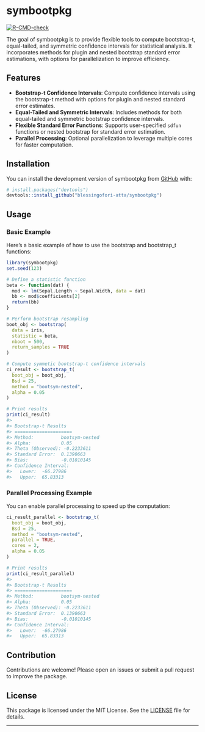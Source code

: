 
<!-- README.md is generated from README.Rmd. Please edit that file -->

# symbootpkg

<!-- badges: start -->

[![R-CMD-check](https://github.com/blessingofori-atta/PHS7045-Midterm/actions/workflows/R-CMD-check.yaml/badge.svg)](https://github.com/blessingofori-atta/PHS7045-Midterm/actions/workflows/R-CMD-check.yaml)
<!-- badges: end -->

The goal of symbootpkg is to provide flexible tools to compute
bootstrap-t, equal-tailed, and symmetric confidence intervals for
statistical analysis. It incorporates methods for plugin and nested
bootstrap standard error estimations, with options for parallelization
to improve efficiency.

## Features

- **Bootstrap-t Confidence Intervals**: Compute confidence intervals
  using the bootstrap-t method with options for plugin and nested
  standard error estimates.
- **Equal-Tailed and Symmetric Intervals**: Includes methods for both
  equal-tailed and symmetric bootstrap confidence intervals.
- **Flexible Standard Error Functions**: Supports user-specified `sdfun`
  functions or nested bootstrap for standard error estimation.
- **Parallel Processing**: Optional parallelization to leverage multiple
  cores for faster computation.

## Installation

You can install the development version of symbootpkg from
[GitHub](https://github.com/) with:

``` r
# install.packages("devtools")
devtools::install_github("blessingofori-atta/symbootpkg")
```

## Usage

### Basic Example

Here’s a basic example of how to use the bootstrap and bootstrap_t
functions:

``` r
library(symbootpkg)
set.seed(123)

# Define a statistic function
beta <- function(dat) {
  mod <- lm(Sepal.Length ~ Sepal.Width, data = dat)
  bb <- mod$coefficients[2]
  return(bb)
}

# Perform bootstrap resampling
boot_obj <- bootstrap(
  data = iris,
  statistic = beta,
  nboot = 500,
  return_samples = TRUE
)

# Compute symmetic bootstrap-t confidence intervals
ci_result <- bootstrap_t(
  boot_obj = boot_obj,
  Bsd = 25,
  method = "bootsym-nested",
  alpha = 0.05
)

# Print results
print(ci_result)
#> 
#> Bootstrap-t Results
#> =====================
#> Method:          bootsym-nested 
#> Alpha:           0.05 
#> Theta (Observed): -0.2233611 
#> Standard Error:  0.1390663 
#> Bias:            -0.01010145 
#> Confidence Interval:
#>   Lower:  -66.27986 
#>   Upper:  65.83313
```

### Parallel Processing Example

You can enable parallel processing to speed up the computation:

``` r
ci_result_parallel <- bootstrap_t(
  boot_obj = boot_obj,
  Bsd = 25,
  method = "bootsym-nested",
  parallel = TRUE,
  cores = 2,
  alpha = 0.05
)

# Print results
print(ci_result_parallel)
#> 
#> Bootstrap-t Results
#> =====================
#> Method:          bootsym-nested 
#> Alpha:           0.05 
#> Theta (Observed): -0.2233611 
#> Standard Error:  0.1390663 
#> Bias:            -0.01010145 
#> Confidence Interval:
#>   Lower:  -66.27986 
#>   Upper:  65.83313
```

## Contribution

Contributions are welcome! Please open an issues or submit a pull
request to improve the package.

## License

This package is licensed under the MIT License. See the
[LICENSE](LICENSE) file for details.

------------------------------------------------------------------------
